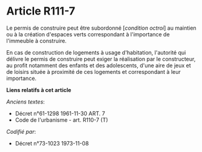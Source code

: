 # Article R111-7

Le permis de construire peut être subordonné [*condition octroi*] au maintien ou à la création d'espaces verts correspondant
à l'importance de l'immeuble à construire.

En cas de construction de logements à usage d'habitation, l'autorité qui délivre le permis de construire peut exiger la
réalisation par le constructeur, au profit notamment des enfants et des adolescents, d'une aire de jeux et de loisirs située
à proximité de ces logements et correspondant à leur importance.

**Liens relatifs à cet article**

_Anciens textes_:

  - Décret n°61-1298 1961-11-30 ART. 7
  - Code de l'urbanisme - art. R110-7 (T)

_Codifié par_:

  - Décret n°73-1023 1973-11-08
